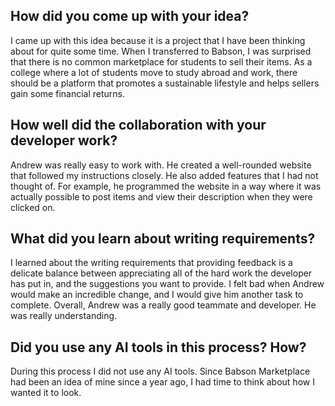 ## How did you come up with your idea?

I came up with this idea because it is a project that I have been thinking about for quite some time. When I transferred to Babson, I was surprised that there is no common marketplace for students to sell their items. As a college where a lot of students move to study abroad and work, there should be a platform that promotes a sustainable lifestyle and helps sellers gain some financial returns. 

## How well did the collaboration with your developer work?

Andrew was really easy to work with. He created a well-rounded website that followed my instructions closely. He also added features that I had not thought of. For example, he programmed the website in a way where it was actually possible to post items and view their description when they were clicked on. 

## What did you learn about writing requirements?

I learned about the writing requirements that providing feedback is a delicate balance between appreciating all of the hard work the developer has put in, and the suggestions you want to provide. I felt bad when Andrew would make an incredible change, and I would give him another task to complete. Overall, Andrew was a really good teammate and developer. He was really understanding.

## Did you use any AI tools in this process? How?

During this process I did not use any AI tools. Since Babson Marketplace had been an idea of mine since a year ago, I had time to think about how I wanted it to look.